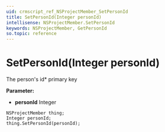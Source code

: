 ```yaml
---
uid: crmscript_ref_NSProjectMember_SetPersonId
title: SetPersonId(Integer personId)
intellisense: NSProjectMember.SetPersonId
keywords: NSProjectMember, GetPersonId
so.topic: reference
---
```


# SetPersonId(Integer personId)

The person's id* primary key

**Parameter:** 
* **personId** Integer

```crmscript
NSProjectMember thing;
Integer personId;
thing.SetPersonId(personId);
```

